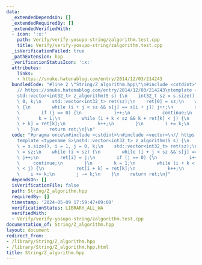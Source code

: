 ```yaml
---
data:
  _extendedDependsOn: []
  _extendedRequiredBy: []
  _extendedVerifiedWith:
  - icon: ':x:'
    path: Verify/verify-yosupo-string/zalgorithm.test.cpp
    title: Verify/verify-yosupo-string/zalgorithm.test.cpp
  _isVerificationFailed: true
  _pathExtension: hpp
  _verificationStatusIcon: ':x:'
  attributes:
    links:
    - https://snuke.hatenablog.com/entry/2014/12/03/214243
  bundledCode: "#line 2 \"String/Z_algorithm.hpp\"\n#include <cstdint>\n#include <vector>\n\
    // https://snuke.hatenablog.com/entry/2014/12/03/214243\ntemplate <typename S>\n\
    std::vector<int32_t> z_algorithm(S s) {\n    int32_t sz = s.size(), i = 1, j =\
    \ 0, k;\n    std::vector<int32_t> ret(sz);\n    ret[0] = sz;\n    while (i < sz)\
    \ {\n        while (i + j < sz && s[j] == s[i + j]) j++;\n        ret[i] = j;\n\
    \        if (j == 0) {\n            i++;\n            continue;\n        }\n \
    \       k = 1;\n        while (i + k < sz && k + ret[k] < j) {\n            ret[i\
    \ + k] = ret[k];\n            k++;\n        }\n        i += k;\n        j -= k;\n\
    \    }\n    return ret;\n}\n"
  code: "#pragma once\n#include <cstdint>\n#include <vector>\n// https://snuke.hatenablog.com/entry/2014/12/03/214243\n\
    template <typename S>\nstd::vector<int32_t> z_algorithm(S s) {\n    int32_t sz\
    \ = s.size(), i = 1, j = 0, k;\n    std::vector<int32_t> ret(sz);\n    ret[0]\
    \ = sz;\n    while (i < sz) {\n        while (i + j < sz && s[j] == s[i + j])\
    \ j++;\n        ret[i] = j;\n        if (j == 0) {\n            i++;\n       \
    \     continue;\n        }\n        k = 1;\n        while (i + k < sz && k + ret[k]\
    \ < j) {\n            ret[i + k] = ret[k];\n            k++;\n        }\n    \
    \    i += k;\n        j -= k;\n    }\n    return ret;\n}"
  dependsOn: []
  isVerificationFile: false
  path: String/Z_algorithm.hpp
  requiredBy: []
  timestamp: '2024-05-09 17:59:47+09:00'
  verificationStatus: LIBRARY_ALL_WA
  verifiedWith:
  - Verify/verify-yosupo-string/zalgorithm.test.cpp
documentation_of: String/Z_algorithm.hpp
layout: document
redirect_from:
- /library/String/Z_algorithm.hpp
- /library/String/Z_algorithm.hpp.html
title: String/Z_algorithm.hpp
---
```

